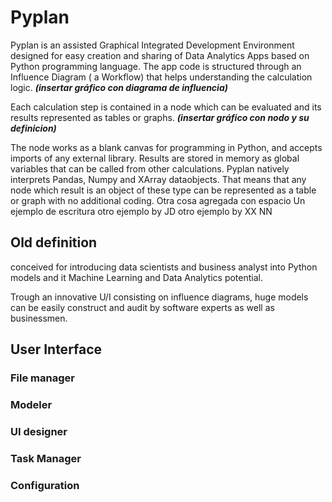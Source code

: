 # Pyplan
Pyplan is an assisted Graphical Integrated Development Environment designed for easy creation and sharing of Data Analytics Apps based on Python programming language.
The app code is structured through an Influence Diagram ( a Workflow) that helps understanding the calculation logic.
***(insertar gráfico con diagrama de influencia)***

Each calculation step is contained in a node which can be evaluated and its results represented as tables or graphs. 
***(insertar gráfico con nodo y su definicion)***

The node works as a blank canvas for programming in Python, and accepts imports of any external library. Results are stored in memory as global variables that can be called from other calculations.
Pyplan natively interprets Pandas, Numpy and XArray dataobjects. That means that any node which result is an object of these type can be represented as a table or graph with no additional coding.
Otra cosa agregada con espacio
Un ejemplo de escritura
otro ejemplo by JD
otro ejemplo by XX NN


## Old definition
conceived for introducing data scientists and business analyst into Python models and it Machine Learning and Data Analytics potential.

Trough an innovative U/I consisting on influence diagrams, huge models can be easily construct and audit by software experts as well as businessmen.




## User Interface
### File manager
### Modeler
### UI designer
### Task Manager
### Configuration








<!--stackedit_data:
eyJoaXN0b3J5IjpbLTk0Mjk3NDM5MSwtMTcwODMwNzU2NywtMT
cyMzYzOTQ5NiwtNjQzNzA0MDM3LDcwMTMxNjIzNCwxMjk3NzE0
NjA4LC0yMTA0ODI3Nzk1LC0xMjU3MTk4Mjk5LDE5NjEyNzY3MT
gsLTEzNTEzODA5NzIsMTQzNzA1NjM4Myw0MTk4NDM4NzgsMTAw
MjczNTIyNSwtMTY0MDIyODQwOSwxMjQxMzIxNTkwLDE1MjM2Nj
U1NTMsMjAxMTY2NDQ0MSwxMDg1MDcyOTk5LC0xNjYxNjc1MjA3
LC05Mjk0NjQ0MDhdfQ==
-->